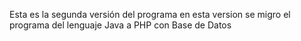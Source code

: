 Esta es la segunda versión del programa 
en esta version se migro el programa del lenguaje Java a PHP con Base de Datos